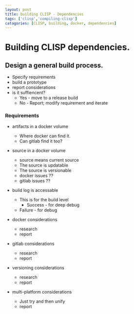 ```yaml
---
layout: post
title: building CLISP - Dependencies
tags: ['clisp','compiling-clisp']
catagories: [CLISP, building, docker, dependencies]
---
```

# Building CLISP dependencies.

## Design a general build process.
* Specify requirements
* build a prototype
* report considerations
* is it suffiencent?
    * Yes - move to a release build
    * No - Report; modify requirement and iterate


### Requirements

* artifacts in a docker volume

    * Where docker can find it.
    * Can gitlab find it too?

* source in a docker volume
    * source means current source
    * The source is updatable
    * The source is versionable
    * docker issues ??
    * gitlab issues ??

* build log is accessable
    * This is for the build level
        * Success - for deep debug
	* Failure - for debug

* docker considerations
    * research
    * report    

* gitlab considerations
    * research
    * report

* versioning considerations
    * research
    * report

* multi-platform considerations
    * Just try and then unify
    * report
